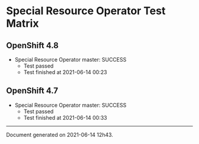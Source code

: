 
Special Resource Operator Test Matrix
=====================================

OpenShift 4.8
-------------

* Special Resource Operator master: SUCCESS
  - Test passed
  - Test finished at 2021-06-14 00:23

OpenShift 4.7
-------------

* Special Resource Operator master: SUCCESS
  - Test passed
  - Test finished at 2021-06-14 00:33


---
Document generated on 2021-06-14 12h43.
